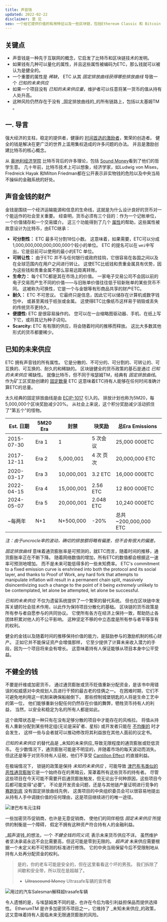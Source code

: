 ```yaml
---
title: 声音钱
updated: 2022-02-22
disclaimer: 意 见
seo: 一个给它提供价值的有用特征以及一些区块链，包括Ethereum Classic 和 Bitcoin 的概述。 有意将这些特点应用于货币政策，以确保权力下放和长寿。
---
```


## 关键点

- 声音钱是一种先于互联网的概念，它启发了比特币和区块链技术的发明。
- 如果钱有几种可以量化的属性，并且这些属性被编码为ETC，那么钱就可以被认为是健全的。
- 一个重要的属性是 _稀缺_， ETC 从其 _固定排放曲线获得哪些排放曲线_ 导致一个 _已知的未来供应_
- 如果一个项目没有 _已知的未来供应量_，维护者可以任意将某一货币的值从持有人处升高。
- 这种风险仍然存在于没有 _固定排放曲线的_的所有链路上，包括以太基姆TM 。

## 一. 导言

强大经济的支柱，稳定的提供者，健康的 [时间首选的激励者](https://www.youtube.com/watch?v=k5XbLm3pEfI)，繁荣的创造者。 健全的钱是解决在更广泛的世界上滥用集权造成的许多问题的办法。 并且是激励创建比特币的核心概念。

从 [奥地利经济学院](https://mises.org/topics/bitcoin) 比特币背后的许多理论，包括 [Sound Money](https://mises.org/library/principle-sound-money)看到了他们的哲学生意。 几十年前，比特币技术上可以想象，经济学家，如Ludwig von Mises， Fredreick Hayak 和Milton Friedman都在公开表示非实物钱的危险以及中央当局不操纵的金融系统的好处。

## 声音金钱的财产

金钱是围绕一个经济运输能源和信息的生命线，这就是为什么设计良好的货币对一个能运作的社会至关重要。 经查明，货币必须有三个目的：作为一个记帐单位，一个价值储存和一个交易媒介。 这三个功能得到了几个 [属性](https://cryptowhat.com/properties-of-sound-money/)的帮助，这些属性被故意设计为比特币，由ETC继承：

- **可分割性：** ETC 最多可分割18位小数。 这意味着，如果需要，ETC可以分成1,000,000,000,000,000,000个较小的单位。 ETC 的提名可以在 `wei`中写出，它是目前可以使用的最小的ETC 单位。
- **可转让性：** 由于ETC 并不与任何银行或政府挂钩，它很容易在各国之间以及在全球范围内在用户之间进行转让。 这使ETC比纸钱和贵重金属具有优势，因为这些钱和贵重金属不那么容易远距离转账。
- **生命力：** 每个ETC都是其在市场上的价值。 一家电子交易公司不会因以前的电子交易而产生不同的价值——与旧账单价值往往低于较新账单的某些货币不同。 这被称为可换性，它是一个与金银等有形商品共享的财产ETC。
- **耐久：** ETC 不可思议。 它最终只是信息，因此它可以储存在计算机或数字钱包中， 或甚至离线于纸张或金属。 这使得ETC比像纸币这样易于销毁或丢失的传统货币更持久。
- **便捷性:** ETC 是很容易操作的。 您可以在一台缩略图驱动器、手机、在纸上写下它，或将其记为种子词句。
- **Scarcity:** ETC 有有限的供应，将会随着时间的推移而释放。 这比大多数其他形式的货币都要稀少。

## 已知的未来供应

ETC 拥有声音钱的所有属性。 它是分散的、不可分的、可分割的、可转让的、可互换的、可互换的、耐久的和稀缺的。 区块链健全的货币政策的基石是通过 _已知的未来供应_ 稀缺性。 就像比特币，但不同于埃瑟姆TM，经典有 _固定排放曲线_。 作为矿工区奖励创建的 [固定数量](https://etcis.money/) ETC 这意味着ETC持有人能够在任何时间准确计算ETC的总量。

太久经典的固定排放曲线是由 [ECIP-1017](https://ecips.ethereumclassic.org/ECIPs/ecip-1017) 引入的。 排放计划也称为5M20，每5,000,000个区块奖励减少20%。 从社会上来说，这个积分奖励减少活动抓住了"第五个"的怪物。

| Est. 日期    | 5M20 Era | 封禁         | 块奖励       | 总Era Emissions     |
| ---------- | -------- | ---------- | --------- | ------------------ |
| 2015-07-30 | Era 1    | 1          | 5 次会议     | 25,000 000ETC      |
| 2017-12-11 | Era 2    | 5,000,001  | 4 次 页 次   | 20,000,000 ETC     |
| 2020-03-17 | Era 3    | 10,000,001 | 3.2 ETC   | 16,000 000ETC      |
| 2022-04-15 | Era 4    | 15,000,001 | 2.56 ETC  | 12 800 000ETC      |
| 2024-05-07 | Era 5    | 20,000,001 | 2.048 ETC | 10,240 000ETC      |
| ~每两年       | N+1      | N+500,000  | -20%      | 总共~200,000,000 ETC |

_注：由于uncrocle率的波动，确切的排放额将略有偏差，但不会有很大的偏差。_

_固定排放曲线_ 意味着通货膨胀率是可预测的，就ETC而言，随着时间的推移，通货膨胀率正在不断下降。 随着网络数值的增加，所有ETC的数值都会根据这一速率可预测地增加。 而不是未来可能低得多的一些未知费率。 ETC's commitment to a fixed emission curve is enshrined into both the protocol and its social layer, and thanks to Proof of Work, any hard fork that attempts to manipulate inflation will result in a permanent chain split, massively disincentivizing such a change to the point of it being _extremely_ unlikely to be contemplated, let alone be attempted, let alone be successful.

_已知的未来供应_ 不仅为遗留系统提供了一个繁荣的替代系统。 但也在区块链中发挥关键的社会技术作用，以此作为保持项目分散化的基础。 区块链的货币政策是所有参与者自愿参与的共同协议。 它使所有各方在经济上保持一致，帮助防止各团体积累对他人的不公平影响。 这种坚定不移的中立态度是所有参与者平等享有的权利。

健全的金钱以及随着时间的推移保持价值的能力，是鼓励参与的激励机制的核心财产。 正如它并不能保证资产会增值那样， 它至少提供了计算未来收入潜力的手段，因为一个项目将来会有增长。 这意味着持有人保证能够从项目本身中公平受益。

## 不健全的钱

不要是纤维或加密货币， 通过通货膨胀或货币贬值重新分配资金，是该书中用错误的权威感对中央规划人员进行干预的最古老的伎俩之一。 在困难时期，它们不可避免地利用这一机制来确保船舶倒下。 那些控制城堡钥匙的人将是生命工艺中的第一位， 他们能够重新分配任何仍然存在价值的舞弊，牺牲货币持有人的利益， 当然，以安全和稳定为名的所有人都是如此。

这个故障状态是一种只有在没有足够分散的项目中才能存在的风格拉。 将值从持有人重新分配到某些特定组(无论是采矿者、星标) 或开发者只能在 [不均衡的](/why-classic/decentralism#balancing-power) 时才会发生， 这样一些与会者就可以推动修改将其利益放在其他人面前的议定书。

_已知的未来供应_ 的替代品是 _未知的未来供应_导致无限程度的通货膨胀或贬低货币。 在少数情况下，通货膨胀可能是不明显的，并随着市场的每天波动而消失。 但这还是等于对货币持有人征税，他们不享受 [Cantillon Effect](https://cointelegraph.com/explained/from-cash-to-crypto-the-cantillon-effect-vs-the-nakamoto-effect) 的直接利益。

在极端情况下， 锁链的政策是保持 _未知的未来供应_ ，可能导致 [津巴布韦类似的恶性通货膨胀](https://en.wikipedia.org/wiki/Hyperinflation_in_Zimbabwe)它是一个始终存在的黑暗云，笼罩着所有这些货币的持有者。 尽管这些项目在今天可能不需要开启通货膨胀触发，但无论出于何种原因，这些项目今后都可能变得“必要”。 不论是开发资金问题，还是与其他链产量证明进行竞争的 [赛跑到底](/why-classic/proof-of-work#the-apr-arms-race) 没有固定排放曲线先例， 这类项目的中央组织委员会可以很容易地提出从持有人手中调拨价值的任何理由，这是项目继续进行的唯一途径。

![津巴布韦元注释](./zimbabwedollar.jpg)

一些加密货币促销商，也许是无意促销商， 使他们的同伴相信 _固定未来供应_ 所提供的制衡是一个障碍， 假定不拥有这种资产符合持有人的金融利益。

_超声波钱_的想法，一个 _不健全钱的同义词_, 表示未来货币供应不详。 虽然维护者坚决承诺永远不会比需要高，但这可能是零到无限的。 _超声波_ 未来供应需要根据一个未定义和不可预测的标准进行修饰。 它的中央当局保留今后不受限制地从持有人处再分配资金的权利。

> 是的，你的老车可能是安全的，但在这里看看这个坏的男孩。 我们拆除了间歇和安全带，所以现在是超越了。
> 
> - ~~Ultraseound Money~~ Ultrasafe车辆的宣传者

![用过的汽车Salesman解释超trasafe车辆](./ultrasafe.jpg)

令人遗憾的是，与埃瑟姆类不同的是，也许在今后为吸引利益担保品而提供选择性。 EtherumTM 是许多加密货币项目之一，它维持了 _未知未来供应_的政策， 这又意味着持有人面临未来无限通货膨胀的风险。

